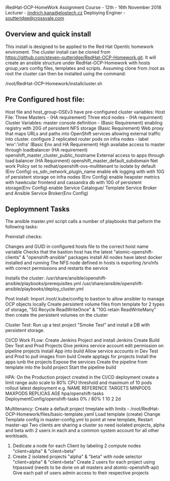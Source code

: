 iRedHat-OCP-HomeWork Assignment
Course - 12th - 16th November 2018
Lecturer - jindrich.kana@elostech.cz
Deploying Enginer - soutteridge@crossvale.com


Overview and quick install
--------------------------
This install is designed to be applied to the Red Hat Opentlc homework enviroment.
The cluster install can be cloned from https://github.com/steven-outteridge/RedHat-OCP-Homework.git.
It will create an ansible structure under RedHat-OCP-Homework with hosts group_vars config files, templates and scripts.
Assuming clone from /root as root the cluster can then be installed using the command:

/root/RedHat-OCP-Homework/installcluster.sh


Pre Configured host file:
-------------------------
Host file and host_group-OSEv3 have pre-configured cluster variables:
   Host File:
   Three Masters - (HA requirement)
   Three etcd nodes - (HA requirment)
   Cluster Variables:
   master console definition - (Basic Requirement)
   enabling registry with 20G of persistent NFS storage (Basic Requirement)
   Web proxy that maps URLs and paths into OpenShift services allowing external traffic into cluster.
   configure 2 replicated router pods on infra nodes - label 'env':'infra' (Basic Env and HA Requirement)
   High availabe access to master through loadbalancer (HA requirement)
      openshift_master_cluster_public_hostname
   External access to apps through load balancer (HA Requirment)
      openshift_master_default_subdomain
   Net work Policy set to redhat/openshift-ovs-multitenant to isolate by default (Env Config)
      os_sdn_network_plugin_name
   enable elk logging with with 10G of persistent storage on infra nodes (Env Config)
   enable heapster metrics with hawkcular frontend and cassandra db with 10G of persistent storage(Env Config)
   enable Service Catalogue/ Template Service Broker and Ansible Service Broker(Env Config)
   
   
   
Deploymnent Tasks
-----------------
The ansible master.yml script calls a number of playbooks that peform the following tasks:

Preinstall checks:

Changes and GUID in configured hosts file to the correct hoist name variable
Checks that the bastion host has the latest "atomic-openshift-clients" & "openshift-ansible" packages install
All nodes have latest docker installed and running
The NFS node defined in hosts is exporting /srv/nfs with correct permissions and restarts the service

Installs the cluster:
/usr/share/ansible/openshift-ansible/playbooks/prerequisites.yml
/usr/share/ansible/openshift-ansible/playbooks/deploy_cluster.yml

Post Install:
Import /root/.kube/config to bastion to allow ansibler to manage OCP objects locally
Create persistent volume files from template for 2 types of storage,  "5G Recycle ReadWriteOnce" & "10G retain ReadWriteMany" then create the persistent volumes on the cluster

Cluster Test:
Run up a test project "Smoke Test" and install a DB with persistent storage.

CI/CD Work FLow:
Create Jenkins Project and install Jenkins
Create Build Dev Test and Prod Projects
Give jenkins service account edit permission on pipeline projects
Install App into build
Allow service accounts in Dev Test and Prod to pull images from buld
Create apptags for projects
Install the apps iunb the projects
Expose the services
Create the pipeline from template into the build project
Start the pipeline build 

HPA:
On the Production project created in the CI/CD deployment
create a limit range
auto scale to 80% CPU threshold and maximum of 10 pods
rollout latest deployment
e.g.
   NAME                  REFERENCE                          TARGETS    MINPODS   MAXPODS   REPLICAS   AGE
   hpa/openshift-tasks   DeploymentConfig/openshift-tasks   0% / 80%   1         10        2          2d
   

Multitenancy:
Create a default project tmeplate with limits - /root/RedHat-OCP-Homework/files/basic-template.yaml
Load template (create)
Change Template config in master-config.yml to point at new template,
Restart master-api
Two clients are sharing a cluster so need isolated projects, alpha and beta with 2 users in each and a common system account for all other workloads.
1. Dedicate a node for each Client by labeling 2 compute nodes "client=alpha" & "client=beta"
2. Create 2 isolated projects "alpha" & "beta" with node selector "client=alpha" & "client=beta"
Create 2 users for each project using htpasswd (needs to be done on all masters and atomic-openshift-api)
Give each pait of users admin access to their respective projects



